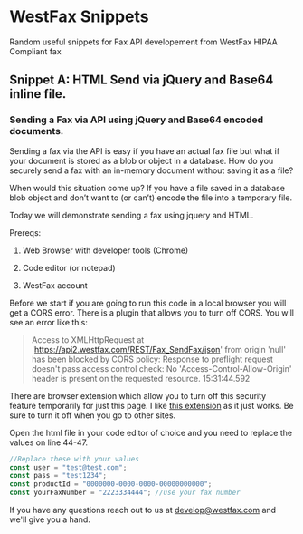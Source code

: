 # WestFax Snippets
Random useful snippets for Fax API developement from WestFax HIPAA Compliant fax

## Snippet A: HTML Send via jQuery and Base64 inline file.

### Sending a Fax via API using jQuery and Base64 encoded documents.

Sending a fax via the API is easy if you have an actual fax file but what if your document is stored as a blob or object in a database. How do you securely send a fax with an in-memory document without saving it as a file?

 When would this situation come up? If you have a file saved in a database blob object and don’t want to (or can’t) encode the file into a temporary file.

  Today we will demonstrate sending a fax using jquery and HTML.

  Prereqs:

1.  Web Browser with developer tools (Chrome)
    
2.  Code editor (or notepad)
    
3.  WestFax account
    

  

Before we start if you are going to run this code in a local browser you will get a CORS error. There is a plugin that allows you to turn off CORS. You will see an error like this:

  

>Access to XMLHttpRequest at 'https://api2.westfax.com/REST/Fax_SendFax/json' from origin 'null' has been blocked by CORS policy: Response to preflight request doesn't pass access control check: No 'Access-Control-Allow-Origin' header is present on the requested resource.
15:31:44.592

  

There are browser extension which allow you to turn off this security feature temporarily for just this page. I like [this extension](https://chrome.google.com/webstore/detail/cross-domain-cors/mjhpgnbimicffchbodmgfnemoghjakai?hl=en) as it just works. Be sure to turn it off when you go to other sites.

  
Open the html file in your code editor of choice and you need to replace the values on line 44-47.
```javascript
//Replace these with your values
const user = "test@test.com";
const pass = "test1234";
const productId = "0000000-0000-0000-00000000000";
const yourFaxNumber = "2223334444"; //use your fax number
```
If you have any questions reach out to us at develop@westfax.com and we'll give you a hand.

